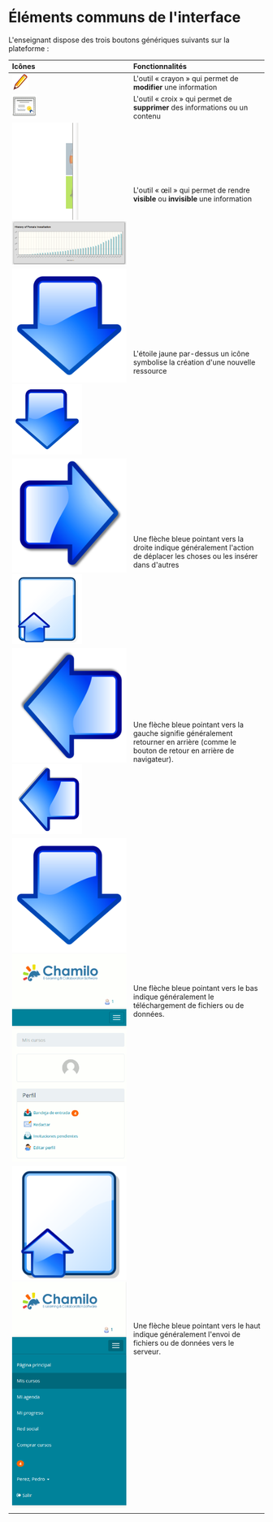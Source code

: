 # Éléments communs de l'interface

L'enseignant dispose des trois boutons génériques suivants sur la plateforme :

| Icônes | Fonctionnalités |
| :--- | :--- |
| ![](../../.gitbook/assets/graficos2%20%285%29.png) | L'outil « crayon » qui permet de **modifier** une information |
| ![](../../.gitbook/assets/graficos1%20%283%29.png) | L'outil « croix » qui permet de **supprimer** des informations ou un contenu |
| ![](../../.gitbook/assets/images3%20%2811%29.png)![](../../.gitbook/assets/images4%20%289%29.png) | L'outil « œil » qui permet de rendre **visible** ou **invisible** une information |
| ![](../../.gitbook/assets/image5%20%287%29.svg)![](../../.gitbook/assets/image5%20%2811%29.png) | L'étoile jaune par-dessus un icône symbolise la création d'une nouvelle ressource |
| ![](../../.gitbook/assets/image6%20%283%29.svg)![](../../.gitbook/assets/image6%20%2811%29.png) | Une flèche bleue pointant vers la droite indique généralement l'action de déplacer les choses ou les insérer dans d'autres |
| ![](../../.gitbook/assets/graphics347%20%285%29.svg)![](../../.gitbook/assets/graphics347%20%287%29.png) | Une flèche bleue pointant vers la gauche signifie généralement retourner en arrière \(comme le bouton de retour en arrière de navigateur\). |
| ![](../../.gitbook/assets/image7%20%281%29.svg)![](../../.gitbook/assets/image7%20%2811%29.png) | Une flèche bleue pointant vers le bas indique généralement le téléchargement de fichiers ou de données. |
| ![](../../.gitbook/assets/image8%20%281%29.svg)![](../../.gitbook/assets/image8%20%2811%29.png) | Une flèche bleue pointant vers le haut indique généralement l'envoi de fichiers ou de données vers le serveur. |

